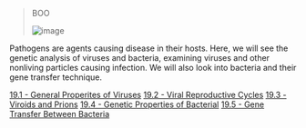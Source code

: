 > BOO
>
> ![image](https://github.com/MCBasterSheet/MCBasterSheet/assets/157453648/20f7d575-e0fb-4aa3-805b-64002d795677)

Pathogens are agents causing disease in their hosts. Here, we will see the genetic analysis of viruses and bacteria, examining viruses and other nonliving particles causing infection. We will also look into bacteria and their gene transfer technique.

[19.1 - General Properites of Viruses]()
[19.2 - Viral Reproductive Cycles]()
[19.3 - Viroids and Prions]()
[19.4 - Genetic Properties of Bacterial]()
[19.5 - Gene Transfer Between Bacteria]()
